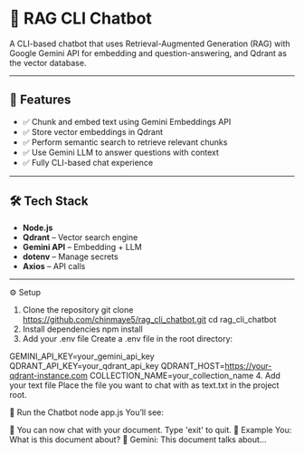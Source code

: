 # 🧠 RAG CLI Chatbot

A CLI-based chatbot that uses Retrieval-Augmented Generation (RAG) with Google Gemini API for embedding and question-answering, and Qdrant as the vector database.

---

## 🚀 Features

- ✅ Chunk and embed text using Gemini Embeddings API
- ✅ Store vector embeddings in Qdrant
- ✅ Perform semantic search to retrieve relevant chunks
- ✅ Use Gemini LLM to answer questions with context
- ✅ Fully CLI-based chat experience

---

## 🛠️ Tech Stack

- **Node.js**
- **Qdrant** – Vector search engine
- **Gemini API** – Embedding + LLM
- **dotenv** – Manage secrets
- **Axios** – API calls

---

⚙️ Setup
1. Clone the repository
git clone https://github.com/chinmaye5/rag_cli_chatbot.git
cd rag_cli_chatbot
2. Install dependencies
npm install
3. Add your .env file
Create a .env file in the root directory:

GEMINI_API_KEY=your_gemini_api_key
QDRANT_API_KEY=your_qdrant_api_key
QDRANT_HOST=https://your-qdrant-instance.com
COLLECTION_NAME=your_collection_name
4. Add your text file
Place the file you want to chat with as text.txt in the project root.

🧪 Run the Chatbot
node app.js
You’ll see:

💬 You can now chat with your document. Type 'exit' to quit.
📝 Example
You: What is this document about?
🤖 Gemini: This document talks about...